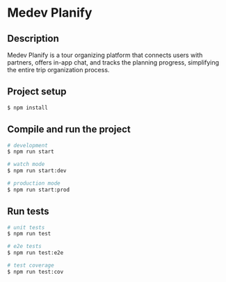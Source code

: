 # Medev Planify

## Description

Medev Planify is a tour organizing platform that connects users with partners, offers in-app chat, and tracks the planning progress, simplifying the entire trip organization process.

## Project setup

```bash
$ npm install
```

## Compile and run the project

```bash
# development
$ npm run start

# watch mode
$ npm run start:dev

# production mode
$ npm run start:prod
```

## Run tests

```bash
# unit tests
$ npm run test

# e2e tests
$ npm run test:e2e

# test coverage
$ npm run test:cov
```
